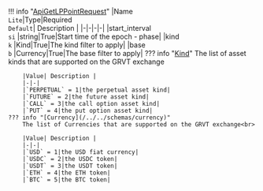 !!! info "[ApiGetLPPointRequest](/../../schemas/api_get_lp_point_request)"
    |Name<br>`Lite`|Type|Required<br>`Default`| Description |
    |-|-|-|-|
    |start_interval<br>`si` |string|True|Start time of the epoch - phase|
    |kind<br>`k` |Kind|True|The kind filter to apply|
    |base<br>`b` |Currency|True|The base filter to apply|
    ??? info "[Kind](/../../schemas/kind)"
        The list of asset kinds that are supported on the GRVT exchange<br>

        |Value| Description |
        |-|-|
        |`PERPETUAL` = 1|the perpetual asset kind|
        |`FUTURE` = 2|the future asset kind|
        |`CALL` = 3|the call option asset kind|
        |`PUT` = 4|the put option asset kind|
    ??? info "[Currency](/../../schemas/currency)"
        The list of Currencies that are supported on the GRVT exchange<br>

        |Value| Description |
        |-|-|
        |`USD` = 1|the USD fiat currency|
        |`USDC` = 2|the USDC token|
        |`USDT` = 3|the USDT token|
        |`ETH` = 4|the ETH token|
        |`BTC` = 5|the BTC token|
